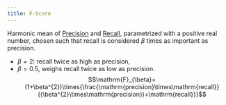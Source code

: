 ```yaml
---
title: F-Score
---
```


Harmonic mean of [Precision](/machine-learning-foundations/precision) and [Recall](/machine-learning-foundations/recall), parametrized with a positive real number, chosen such that recall is considered $\beta$ times as important as precision.

-  $\beta=2$: recall twice as high as precision,
- $\beta=0.5$, weighs recall twice as low as precision.
$$\mathrm{F}_{\beta}=(1+\beta^{2})\times{\frac{\mathrm{precision}\times\mathrm{recall}}{(\beta^{2}\times\mathrm{precision})+\mathrm{recall}}}$$
